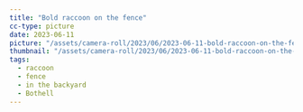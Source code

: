 ```yaml
---
title: "Bold raccoon on the fence"
cc-type: picture
date: 2023-06-11
picture: "/assets/camera-roll/2023/06/2023-06-11-bold-raccoon-on-the-fence/20230611_205151902_iOS.jpg"
thumbnail: "/assets/camera-roll/2023/06/2023-06-11-bold-raccoon-on-the-fence/20230611_205151902_iOS-thumbnail.jpg"
tags:
  - raccoon
  - fence
  - in the backyard
  - Bothell
---
```

